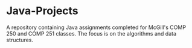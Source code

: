 # Java-Projects
A repository containing Java assignments completed for McGill's COMP 250 and COMP 251 classes. The focus is on the algorithms and data structures.
